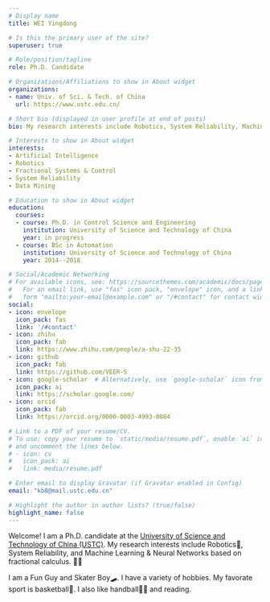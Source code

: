 ```yaml
---
# Display name
title: WEI Yingdong

# Is this the primary user of the site?
superuser: true

# Role/position/tagline
role: Ph.D. Candidate

# Organizations/Affiliations to show in About widget
organizations:
- name: Univ. of Sci. & Tech. of China
  url: https://www.ustc.edu.cn/

# Short bio (displayed in user profile at end of posts)
bio: My research interests include Robotics, System Reliability, Machine Learning and Neural Networks based on fractional calculus.

# Interests to show in About widget
interests:
- Artificial Intelligence
- Robotics
- Fractional Systems & Control
- System Reliability
- Data Mining

# Education to show in About widget
education:
  courses:
  - course: Ph.D. in Control Science and Engineering
    institution: University of Science and Technology of China
    year: in progress
  - course: BSc in Automation
    institution: University of Science and Technology of China
    year: 2014--2018

# Social/Academic Networking
# For available icons, see: https://sourcethemes.com/academic/docs/page-builder/#icons
#   For an email link, use "fas" icon pack, "envelope" icon, and a link in the
#   form "mailto:your-email@example.com" or "/#contact" for contact widget.
social:
- icon: envelope
  icon_pack: fas
  link: '/#contact'
- icon: zhihu
  icon_pack: fab
  link: https://www.zhihu.com/people/a-shu-22-35
- icon: github
  icon_pack: fab
  link: https://github.com/VEER-S
- icon: google-scholar  # Alternatively, use `google-scholar` icon from `ai` icon pack
  icon_pack: ai
  link: https://scholar.google.com/
- icon: orcid
  icon_pack: fab
  link: https://orcid.org/0000-0003-4993-0084

# Link to a PDF of your resume/CV.
# To use: copy your resume to `static/media/resume.pdf`, enable `ai` icons in `params.toml`, 
# and uncomment the lines below.
# - icon: cv
#   icon_pack: ai
#   link: media/resume.pdf

# Enter email to display Gravatar (if Gravatar enabled in Config)
email: "kb8@mail.ustc.edu.cn"

# Highlight the author in author lists? (true/false)
highlight_name: false
---
```


Welcome! I am a Ph.D. candidate at the [University of Science and Technology of China (USTC)](https://www.ustc.edu.cn/). My research interests include Robotics:robot:, System Reliability, and Machine Learning & Neural Networks based on fractional calculus. :technologist:

I am a Fun Guy and Skater Boy:skateboard:. I have a variety of hobbies. My favorate sport is basketball:basketball:. I also like handball:man_playing_handball: and reading.

